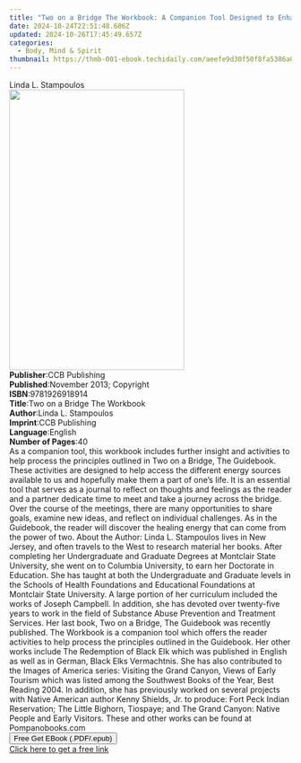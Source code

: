 ```yaml
---
title: "Two on a Bridge The Workbook: A Companion Tool Designed to Enhance Discussions Outlined in the Two on a Bridge Guidebook | Free Book"
date: 2024-10-24T22:51:48.686Z
updated: 2024-10-26T17:45:49.657Z
categories:
  - Body, Mind & Spirit
thumbnail: https://thmb-001-ebook.techidaily.com/aeefe9d30f50f8fa5386a0b4d789d08654af72154719cdd583bba041f93eca39.jpg
---
```

<main id="book-container">
  <div class="flex flex-col">
    <div class="book-brief flex-1 py-6 px-4 sm:p-6 md:py-10 md:px-8">
      <!-- brief-->
      <div class="book-brief-main">Linda L. Stampoulos</div>
    </div>
    <div
      class="book-meta-info flex-1 grid gap-4 col-start-1 col-end-3 row-start-1 sm:mb-6 sm:grid-cols-4 lg:gap-6 lg:col-start-2 lg:row-end-6 lg:row-span-6 lg:mb-0"
    >
      <div
        class="book-meta-info-left place-content-center mt-4 p-4 text-sm leading-6 col-start-2 col-span-2 dark:text-slate-400"
      >
        <img
          class="w-full h-500 object-cover rounded-lg sm:h-255 sm:col-span-2 lg:col-span-full"
          src="https://img-001-ebook.techidaily.com/0538151f9a4bb5da4ea714f07b081075ef3501bc50475c76164fbb616e21b7dc.jpg"
          alt=""
          width="312"
          height="500"
        />
      </div>
      <div
        class="book-meta-info-right mt-2 col-start-1 row-start-2 col-span-3 self-center"
      >
        <!-- meta data  -->
        <div class="flex flex-col px-4 md:px-8">
          <div class="flex-1">
            <strong>Publisher</strong>:<span class="px-2">CCB Publishing</span>
          </div>
          <div class="flex-1">
            <strong>Published</strong>:<span class="px-2"
              >November 2013; Copyright</span
            >
          </div>
          <div class="flex-1">
            <strong>ISBN</strong>:<span class="px-2">9781926918914</span>
          </div>
          <div class="flex-1">
            <strong>Title</strong>:<span class="px-2"
              >Two on a Bridge The Workbook</span
            >
          </div>
          <div class="flex-1">
            <strong>Author</strong>:<span class="px-2"
              >Linda L. Stampoulos</span
            >
          </div>
          <div class="flex-1">
            <strong>Imprint</strong>:<span class="px-2">CCB Publishing</span>
          </div>
          <div class="flex-1">
            <strong>Language</strong>:<span class="px-2">English</span>
          </div>
          <div class="flex-1">
            <strong>Number of Pages</strong>:<span class="px-2">40</span>
          </div>
        </div>
      </div>
    </div>
    <div class="book-description flex-1 py-6 px-4 sm:p-6 md:py-10 md:px-8">
      <div class="book-description-main">
        <div accordion-content="" id="description">
          As a companion tool, this workbook includes further insight and
          activities to help process the principles outlined in Two on a Bridge,
          The Guidebook. These activities are designed to help access the
          different energy sources available to us and hopefully make them a
          part of one’s life. It is an essential tool that serves as a journal
          to reflect on thoughts and feelings as the reader and a partner
          dedicate time to meet and take a journey across the bridge. Over the
          course of the meetings, there are many opportunities to share goals,
          examine new ideas, and reflect on individual challenges. As in the
          Guidebook, the reader will discover the healing energy that can come
          from the power of two. About the Author: Linda L. Stampoulos lives in
          New Jersey, and often travels to the West to research material her
          books. After completing her Undergraduate and Graduate Degrees at
          Montclair State University, she went on to Columbia University, to
          earn her Doctorate in Education. She has taught at both the
          Undergraduate and Graduate levels in the Schools of Health Foundations
          and Educational Foundations at Montclair State University. A large
          portion of her curriculum included the works of Joseph Campbell. In
          addition, she has devoted over twenty-five years to work in the field
          of Substance Abuse Prevention and Treatment Services. Her last book,
          Two on a Bridge, The Guidebook was recently published. The Workbook is
          a companion tool which offers the reader activities to help process
          the principles outlined in the Guidebook. Her other works include The
          Redemption of Black Elk which was published in English as well as in
          German, Black Elks Vermachtnis. She has also contributed to the Images
          of America series: Visiting the Grand Canyon, Views of Early Tourism
          which was listed among the Southwest Books of the Year, Best Reading
          2004. In addition, she has previously worked on several projects with
          Native American author Kenny Shields, Jr. to produce: Fort Peck Indian
          Reservation; The Little Bighorn, Tiospaye; and The Grand Canyon:
          Native People and Early Visitors. These and other works can be found
          at Pompanobooks.com
        </div>
        <div class="accordion-fader"></div>
      </div>
    </div>
    <div class="book-excerpts flex-1 py-6 px-4 sm:p-6 md:py-10 md:px-8"></div>
    <div
      class="book-about-author flex-1 py-6 px-4 sm:p-6 md:py-10 md:px-8"
    ></div>
    <div class="book-free-get flex-1 py-6 px-4 sm:p-6 md:py-10 md:px-8">
      <button
        id="btn-free-get"
        class="bg-blue-500 hover:bg-blue-700 text-white font-bold py-2 px-4 rounded"
      >
        Free Get EBook (.PDF/.epub)
      </button>
      <div id="countdown-display" class="px-2 text-lg mt-2"></div>
      <a
        id="free-link"
        class="hidden bg-blue-500 hover:bg-blue-700 text-white font-bold py-2 px-4 rounded"
        href="https://www.ebooks.com/en-us/book/209669438/two-on-a-bridge-the-workbook-a-companion-tool-designed-to-enhance-discussions-outlined-in-the-two-on-a-bridge-guidebook/linda-l-stampoulos/"
        target="_blank"
        >Click here to get a free link</a
      >
    </div>
    <script>
      let countdownTime = 0;
      let countdownInterval = null;
      document
        .getElementById('btn-free-get')
        .addEventListener('click', startCountdown);
      function startCountdown() {
        countdownTime = new Date().getTime() + 60000 * 3;
        countdownInterval = setInterval(updateCountdown, 1000);
        document.getElementById('btn-free-get').disabled = true;
        document
          .getElementById('btn-free-get')
          .classList.add('bg-gray-500', 'cursor-not-allowed');
      }
      function updateCountdown() {
        let currentTime = new Date().getTime();
        let timeLeft = countdownTime - currentTime;
        let secondsLeft = Math.floor(timeLeft / 1000);
        document.getElementById('countdown-display').innerHTML =
          `Remaining time: ${secondsLeft} seconds.`;
        if (secondsLeft <= 0) {
          clearInterval(countdownInterval);
          document.getElementById('btn-free-get').classList.add('hidden');
          document.getElementById('free-link').classList.remove('hidden');
          document.getElementById('countdown-display').innerHTML = '';
        }
      }
    </script>
  </div>
</main>

<ins class="adsbygoogle"
      style="display:block"
      data-ad-client="ca-pub-7571918770474297"
      data-ad-slot="8358498916"
      data-ad-format="auto"
      data-full-width-responsive="true"></ins>
    